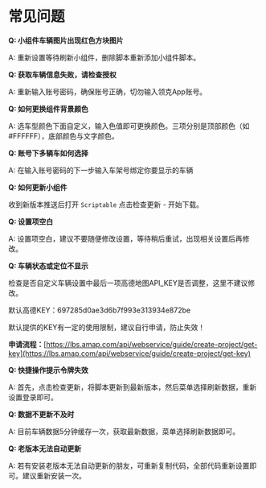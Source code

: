 # 常见问题

**Q: 小组件车辆图片出现红色方块图片**

A: 重新设置等待刷新小组件，删除脚本重新添加小组件脚本。


**Q: 获取车辆信息失败，请检查授权**

A: 重新输入账号密码，确保账号正确，切勿输入领克App账号。

**Q: 如何更换组件背景颜色**

A: 选车型颜色下面自定义，输入色值即可更换颜色。三项分别是顶部颜色（如#FFFFFF），底部颜色与文字颜色。

**Q: 账号下多辆车如何选择**

A: 在输入账号密码的下一步输入车架号绑定你要显示的车辆

**Q: 如何更新小组件**

收到新版本推送后打开 `Scriptable` 点击检查更新  - 开始下载。

**Q: 设置项空白**

A: 设置项空白，建议不要随便修改设置，等待稍后重试，出现相关设置后再修改。

**Q: 车辆状态或定位不显示**

检查是否自定义车辆设置中最后一项高德地图API_KEY是否调整，这里不建议修改。

默认高德KEY：697285d0ae3d6b7f993e313934e872be 

默认提供的KEY有一定的使用限制，建议自行申请，防止失效！

**申请流程：**[https://lbs.amap.com/api/webservice/guide/create-project/get-key](https://lbs.amap.com/api/webservice/guide/create-project/get-key)

**Q: 快捷操作提示令牌失效**

A: 首先，点击检查更新，将脚本更新到最新版本，然后菜单选择刷新数据，重新设置登录即可。

**Q: 数据不更新不及时**

A: 目前车辆数据5分钟缓存一次，获取最新数据，菜单选择刷新数据即可。

**Q: 老版本无法自动更新**

A: 若有安装老版本无法自动更新的朋友，可重新复制代码，全部代码重新设置即可。建议重新安装一次。




